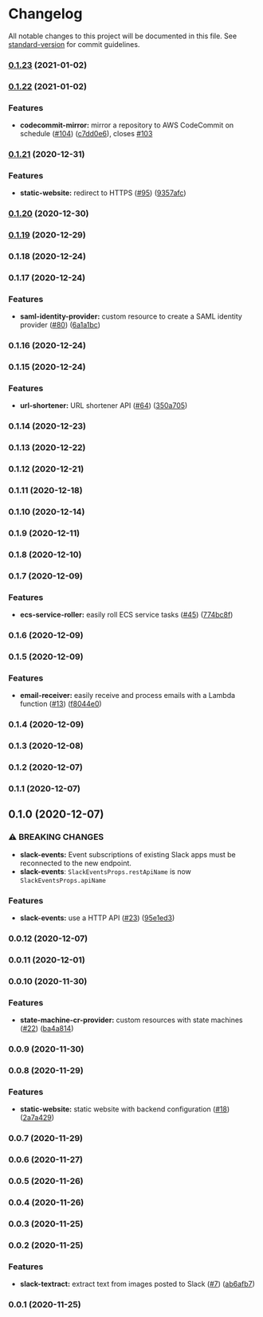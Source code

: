 # Changelog

All notable changes to this project will be documented in this file. See [standard-version](https://github.com/conventional-changelog/standard-version) for commit guidelines.

### [0.1.23](https://github.com/jogold/cloudstructs/compare/v0.1.22...v0.1.23) (2021-01-02)

### [0.1.22](https://github.com/jogold/cloudstructs/compare/v0.1.21...v0.1.22) (2021-01-02)


### Features

* **codecommit-mirror:** mirror a repository to AWS CodeCommit on schedule ([#104](https://github.com/jogold/cloudstructs/issues/104)) ([c7dd0e6](https://github.com/jogold/cloudstructs/commit/c7dd0e662be2df72333f637aa2bf67861dec2efd)), closes [#103](https://github.com/jogold/cloudstructs/issues/103)

### [0.1.21](https://github.com/jogold/cloudstructs/compare/v0.1.20...v0.1.21) (2020-12-31)


### Features

* **static-website:** redirect to HTTPS ([#95](https://github.com/jogold/cloudstructs/issues/95)) ([9357afc](https://github.com/jogold/cloudstructs/commit/9357afce0fedc4f279cbc2dd9096c0e3505faf00))

### [0.1.20](https://github.com/jogold/cloudstructs/compare/v0.1.19...v0.1.20) (2020-12-30)

### [0.1.19](https://github.com/jogold/cloudstructs/compare/v0.1.18...v0.1.19) (2020-12-29)

### 0.1.18 (2020-12-24)

### 0.1.17 (2020-12-24)


### Features

* **saml-identity-provider:** custom resource to create a SAML identity provider ([#80](https://github.com/jogold/cloudstructs/issues/80)) ([6a1a1bc](https://github.com/jogold/cloudstructs/commit/6a1a1bc8b04d5bfc7e0913ae1c05dc577e193018))

### 0.1.16 (2020-12-24)

### 0.1.15 (2020-12-24)


### Features

* **url-shortener:** URL shortener API ([#64](https://github.com/jogold/cloudstructs/issues/64)) ([350a705](https://github.com/jogold/cloudstructs/commit/350a705293ac02c9605b8bb99decfdf4a9878664))

### 0.1.14 (2020-12-23)

### 0.1.13 (2020-12-22)

### 0.1.12 (2020-12-21)

### 0.1.11 (2020-12-18)

### 0.1.10 (2020-12-14)

### 0.1.9 (2020-12-11)

### 0.1.8 (2020-12-10)

### 0.1.7 (2020-12-09)


### Features

* **ecs-service-roller:** easily roll ECS service tasks ([#45](https://github.com/jogold/cloudstructs/issues/45)) ([774bc8f](https://github.com/jogold/cloudstructs/commit/774bc8f994004a34bb2d6bbf732f40c2e12bf702))

### 0.1.6 (2020-12-09)

### 0.1.5 (2020-12-09)


### Features

* **email-receiver:** easily receive and process emails with a Lambda function ([#13](https://github.com/jogold/cloudstructs/issues/13)) ([f8044e0](https://github.com/jogold/cloudstructs/commit/f8044e0a6caad208cca51f05bc619e3402d53532))

### 0.1.4 (2020-12-09)

### 0.1.3 (2020-12-08)

### 0.1.2 (2020-12-07)

### 0.1.1 (2020-12-07)

## 0.1.0 (2020-12-07)


### ⚠ BREAKING CHANGES

* **slack-events:** Event subscriptions of existing Slack apps must be reconnected to the new endpoint.
* **slack-events**: `SlackEventsProps.restApiName` is now `SlackEventsProps.apiName`

### Features

* **slack-events:** use a HTTP API ([#23](https://github.com/jogold/cloudstructs/issues/23)) ([95e1ed3](https://github.com/jogold/cloudstructs/commit/95e1ed3008a70ec347f12bc2ad9eb103149647f1))

### 0.0.12 (2020-12-07)

### 0.0.11 (2020-12-01)

### 0.0.10 (2020-11-30)


### Features

* **state-machine-cr-provider:** custom resources with state machines ([#22](https://github.com/jogold/cloudstructs/issues/22)) ([ba4a814](https://github.com/jogold/cloudstructs/commit/ba4a814687f86e582c6362babcbce09547521be7))

### 0.0.9 (2020-11-30)

### 0.0.8 (2020-11-29)


### Features

* **static-website:** static website with backend configuration ([#18](https://github.com/jogold/cloudstructs/issues/18)) ([2a7a429](https://github.com/jogold/cloudstructs/commit/2a7a42915316117ba4505e00b9b49ea39dc176e5))

### 0.0.7 (2020-11-29)

### 0.0.6 (2020-11-27)

### 0.0.5 (2020-11-26)

### 0.0.4 (2020-11-26)

### 0.0.3 (2020-11-25)

### 0.0.2 (2020-11-25)


### Features

* **slack-textract:** extract text from images posted to Slack ([#7](https://github.com/jogold/cloudstructs/issues/7)) ([ab6afb7](https://github.com/jogold/cloudstructs/commit/ab6afb736da6539132c6b1596f22836c8e11e903))

### 0.0.1 (2020-11-25)
